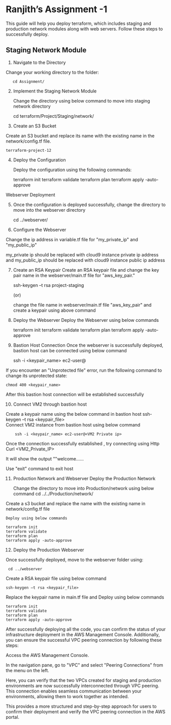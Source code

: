 # Ranjith’s Assignment -1

This guide will help you deploy terraform, which includes staging and production network modules along with web servers. Follow these steps to successfully deploy.

## Staging Network Module

1. Navigate to the Directory

Change your working directory to the folder:

       cd Assignment/

2. Implement the Staging Network Module

    Change the directory using below command to move into staging network directory

    cd terraform/Project/Staging/network/

3. Create an S3 Bucket

Create an S3 bucket and replace its name with the existing name in the network/config.tf file.

    terraform-project-12

4. Deploy the Configuration

    Deploy the configuration using the following commands:

    terraform init
    terraform validate
    terraform plan
    terraform apply -auto-approve
    
Webserver Deployment    
    
5. Once the configuration is deployed successfully, change the directory to move into the webserver directory

    cd ../webserver/
    
6. Configure the Webserver 

Change the ip address in variable.tf file for "my_private_ip" and "my_public_ip"

my_private ip should be replaced with cloud9 instance private ip address and my_public_ip should be replaced with cloud9 instance public ip address
    
7. Create an RSA Keypair
    Create an RSA keypair file and change the key pair name in the webserver/main.tf file for "aws_key_pair."

    ssh-keygen –t rsa project-staging 
    
    (or)
    
    change the file name in webserver/main.tf file "aws_key_pair" and create a keypair using above command
    
8. Deploy the Webserver
Deploy the Webserver using below commands

    terraform init
    terraform validate
    terraform plan
    terraform apply -auto-approve
    
9. Bastion Host Connection 
Once the webserver is successfully deployed, bastion host can be connected using below command

   ssh -i <keypair_name> ec2-user@<bastion public ip>

If you encounter an "Unprotected file" error, run the following command to change its unprotected state:

    chmod 400 <keypair_name>

After this bastion host connection will be established successfully 

10. Connect VM2 through bastion host

Create a keypair name using the below command in bastion host
       ssh-keygen –t rsa <keypair_file>  
Connect VM2 instance from bastion host using below command

        ssh -i <keypair_name> ec2-user@<VM2 Private ip>
        
Once the connection successfully established , try connecting using Http
    Curl <VM2_Private_IP>

It will show the output ""welcome......

Use "exit" command to exit host

11. Production Network and Webserver
 Deploy the Production Network

    Change the directory to move into Production/network using below command
    cd ../../Production/network/

   Create a s3 bucket and replace the name with the existing name in network/config.tf file
    
    Deploy using below commands
    
    terraform init
    terraform validate
    terraform plan
    terraform apply -auto-approve

12. Deploy the Production Webserver

Once successfully deployed, move to the webserver folder using:

     cd ../webserver
    
Create a RSA keypair file using below command     

    ssh-keygen –t rsa <keypair_file> 
    
Replace the keypair name in main.tf file and Deploy using below commands
    
    terraform init
    terraform validate
    terraform plan
    terraform apply -auto-approve
    
After successfully deploying all the code, you can confirm the status of your infrastructure deployment in the AWS Management Console. Additionally, you can ensure the successful VPC peering connection by following these steps:

Access the AWS Management Console.

In the navigation pane, go to "VPC" and select "Peering Connections" from the menu on the left.

Here, you can verify that the two VPCs created for staging and production environments are now successfully interconnected through VPC peering. This connection enables seamless communication between your environments, allowing them to work together as intended.

This provides a more structured and step-by-step approach for users to confirm their deployment and verify the VPC peering connection in the AWS portal.
